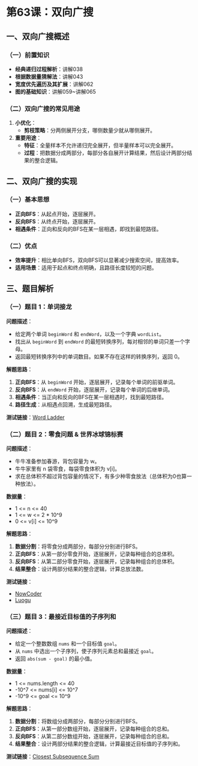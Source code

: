 # 第63课：双向广搜

## 一、双向广搜概述

### （一）前置知识

- **经典递归过程解析**：讲解038
- **根据数据量猜解法**：讲解043
- **宽度优先遍历及其扩展**：讲解062
- **图的基础知识**：讲解059~讲解065

### （二）双向广搜的常见用途

1. **小优化**：
   - **剪枝策略**：分两侧展开分支，哪侧数量少就从哪侧展开。
2. **重要用途**：
   - **特征**：全量样本不允许递归完全展开，但半量样本可以完全展开。
   - **过程**：把数据分成两部分，每部分各自展开计算结果，然后设计两部分结果的整合逻辑。

## 二、双向广搜的实现

### （一）基本思想

- **正向BFS**：从起点开始，逐层展开。
- **反向BFS**：从终点开始，逐层展开。
- **相遇条件**：正向和反向的BFS在某一层相遇，即找到最短路径。

### （二）优点

- **效率提升**：相比单向BFS，双向BFS可以显著减少搜索空间，提高效率。
- **适用场景**：适用于起点和终点明确，且路径长度较短的问题。

## 三、题目解析

### （一）题目 1：单词接龙

**问题描述**：

- 给定两个单词 `beginWord` 和 `endWord`，以及一个字典 `wordList`。
- 找出从 `beginWord` 到 `endWord` 的最短转换序列，每对相邻的单词只差一个字母。
- 返回最短转换序列中的单词数目。如果不存在这样的转换序列，返回 0。

**解题思路**：

1. **正向BFS**：从 `beginWord` 开始，逐层展开，记录每个单词的前驱单词。
2. **反向BFS**：从 `endWord` 开始，逐层展开，记录每个单词的后继单词。
3. **相遇条件**：当正向和反向的BFS在某一层相遇时，找到最短路径。
4. **路径生成**：从相遇点回溯，生成最短路径。

**测试链接**：[Word Ladder](https://leetcode.cn/problems/word-ladder)

### （二）题目 2：零食问题 & 世界冰球锦标赛

**问题描述**：

- 牛牛准备参加春游，背包容量为 w。
- 牛牛家里有 n 袋零食，每袋零食体积为 v[i]。
- 求在总体积不超过背包容量的情况下，有多少种零食放法（总体积为0也算一种放法）。

**数据量**：

- 1 <= n <= 40
- 1 <= w <= 2 * 10^9
- 0 <= v[i] <= 10^9

**解题思路**：

1. **数据分割**：将零食分成两部分，每部分分别进行BFS。
2. **正向BFS**：从第一部分零食开始，逐层展开，记录每种组合的总体积。
3. **反向BFS**：从第二部分零食开始，逐层展开，记录每种组合的总体积。
4. **结果整合**：设计两部分结果的整合逻辑，计算总放法数。

**测试链接**：

- [NowCoder](https://www.nowcoder.com/practice/d94bb2fa461d42bcb4c0f2b94f5d4281)
- [Luogu](https://www.luogu.com.cn/problem/P4799)

### （三）题目 3：最接近目标值的子序列和

**问题描述**：

- 给定一个整数数组 `nums` 和一个目标值 `goal`。
- 从 `nums` 中选出一个子序列，使子序列元素总和最接近 `goal`。
- 返回 `abs(sum - goal)` 的最小值。

**数据量**：

- 1 <= nums.length <= 40
- -10^7 <= nums[i] <= 10^7
- -10^9 <= goal <= 10^9

**解题思路**：

1. **数据分割**：将数组分成两部分，每部分分别进行BFS。
2. **正向BFS**：从第一部分数组开始，逐层展开，记录每种组合的总和。
3. **反向BFS**：从第二部分数组开始，逐层展开，记录每种组合的总和。
4. **结果整合**：设计两部分结果的整合逻辑，计算最接近目标值的子序列和。

**测试链接**：[Closest Subsequence Sum](https://leetcode.cn/problems/closest-subsequence-sum)
